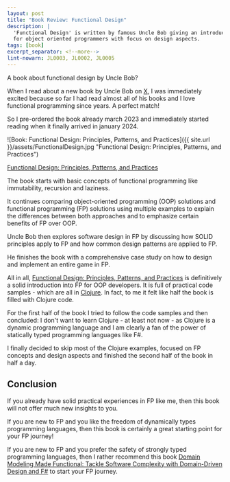 ```yaml
---
layout: post
title: "Book Review: Functional Design"
description: |
  'Functional Design' is written by famous Uncle Bob giving an introduction into functional programming
  for object oriented programmers with focus on design aspects.
tags: [book]
excerpt_separator: <!--more-->
lint-nowarn: JL0003, JL0002, JL0005
---
```


A book about functional design by Uncle Bob? 

When I read about a new book by Uncle Bob on [X](https://twitter.com/plainionist),
I was immediately excited because so far I had read almost all of his books
and I love functional programming since years. A perfect match!

So I pre-ordered the book already march 2023 and immediately started reading when it finally arrived in january 2024.

![Book: Functional Design: Principles, Patterns, and Practices]({{ site.url }}/assets/FunctionalDesign.jpg "Functional Design: Principles, Patterns, and Practices")

[Functional Design: Principles, Patterns, and Practices](https://www.amazon.com/Functional-Design-Principles-Patterns-Practices/dp/0138176396)

<!--more-->

The book starts with basic concepts of functional programming like immutability, recursion and laziness.

It continues comparing object-oriented programming (OOP) solutions and functional programming (FP) solutions using
multiple examples to explain the differences between both approaches and to emphasize certain benefits of FP over OOP.

Uncle Bob then explores software design in FP by discussing how SOLID principles apply to FP and 
how common design patterns are applied to FP.

He finishes the book with a comprehensive case study on how to design and implement an entire game in FP.

All in all, 
[Functional Design: Principles, Patterns, and Practices](https://www.amazon.com/Functional-Design-Principles-Patterns-Practices/dp/0138176396)
is definitively a solid introduction into FP for OOP developers.
It is full of practical code samples - which are all in [Clojure](https://clojure.org/).
In fact, to me it felt like half the book is filled with Clojure code.

For the first half of the book I tried to follow the code samples and then concluded: 
I don't want to learn Clojure - at least not now - as Clojure is a dynamic programming language and
I am clearly a fan of the power of statically typed programming languages like F#.

I finally decided to skip most of the Clojure examples, focused on FP concepts and design aspects
and finished the second half of the book in half a day.

## Conclusion

If you already have solid practical experiences in FP like me,
then this book will not offer much new insights to you.

If you are new to FP and you like the freedom of dynamically types programming languages,
then this book is certainly a great starting point for your FP journey!

If you are new to FP and you prefer the safety of strongly typed programming languages,
then I rather recommend this book [Domain Modeling Made Functional: Tackle Software Complexity with Domain-Driven Design and F#](/Domain-Modeling-Made-Functional) to start your FP journey.

